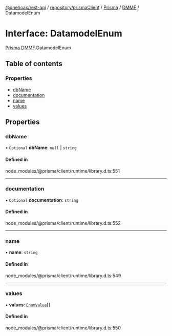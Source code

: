 [@onehoax/rest-api](../README.md) / [repository/prismaClient](../modules/repository_prismaClient.md) / [Prisma](../modules/repository_prismaClient.Prisma.md) / [DMMF](../modules/repository_prismaClient.Prisma.DMMF.md) / DatamodelEnum

# Interface: DatamodelEnum

[Prisma](../modules/repository_prismaClient.Prisma.md).[DMMF](../modules/repository_prismaClient.Prisma.DMMF.md).DatamodelEnum

## Table of contents

### Properties

- [dbName](repository_prismaClient.Prisma.DMMF.DatamodelEnum.md#dbname)
- [documentation](repository_prismaClient.Prisma.DMMF.DatamodelEnum.md#documentation)
- [name](repository_prismaClient.Prisma.DMMF.DatamodelEnum.md#name)
- [values](repository_prismaClient.Prisma.DMMF.DatamodelEnum.md#values)

## Properties

### dbName

• `Optional` **dbName**: ``null`` \| `string`

#### Defined in

node_modules/@prisma/client/runtime/library.d.ts:551

___

### documentation

• `Optional` **documentation**: `string`

#### Defined in

node_modules/@prisma/client/runtime/library.d.ts:552

___

### name

• **name**: `string`

#### Defined in

node_modules/@prisma/client/runtime/library.d.ts:549

___

### values

• **values**: [`EnumValue`](repository_prismaClient.Prisma.DMMF.EnumValue.md)[]

#### Defined in

node_modules/@prisma/client/runtime/library.d.ts:550

